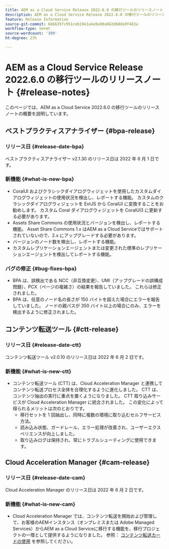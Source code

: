 ```yaml
---
title: AEM as a Cloud Service Release 2022.6.0 の移行ツールのリリースノート
description: AEM as a Cloud Service Release 2022.6.0 の移行ツールのリリースノート
feature: Release Information
source-git-commit: 666635fc951ceb10e1a4a9a90a042d60da9f463a
workflow-type: tm+mt
source-wordcount: '399'
ht-degree: 23%

---
```


# AEM as a Cloud Service Release 2022.6.0 の移行ツールのリリースノート {#release-notes}

このページでは、AEM as a Cloud Service 2022.6.0 の移行ツールのリリースノートの概要を説明しています。

## ベストプラクティスアナライザー {#bpa-release}

### リリース日 {#release-date-bpa}

ベストプラクティスアナライザー v2.1.30 のリリース日は 2022 年 6 月 1 日です。

### 新機能 {#what-is-new-bpa}

* CoralUI およびクラシックダイアログウィジェットを使用したカスタムダイアログウィジェットの使用状況を検出し、レポートする機能。 カスタムのクラシックダイアログウィジェットを ExtJS から CoralUI に変換することをお勧めします。 カスタム Coral ダイアログウィジェットを CoralUI3 に更新する必要があります。
* Assets Share Commons の使用状況とバージョンを検出し、レポートする機能。 Asset Share Commons 1.x はAEM as a Cloud Serviceではサポートされていないので、2.x にアップグレードする必要があります。
* バージョンのノード数を検出し、レポートする機能。
* カスタムレプリケーションエージェントまたは変更された標準のレプリケーションエージェントを検出してレポートする機能。

### バグの修正 {#bug-fixes-bpa}

* BPA は、誤検出である NCC（非互換変更）、UMI（アップグレードの誤構成問題）、PCX（ページの複雑さ）の結果を報告していました。 これらは修正されました。
* BPA は、任意のノード名の長さが 150 バイトを超えた場合にエラーを報告していました。 ノードの親パスが 350 バイト以上の場合にのみ、エラーを検出するように修正されました。

## コンテンツ転送ツール {#ctt-release}

### リリース日 {#release-date-ctt}

コンテンツ転送ツール v2.0.10 のリリース日は 2022 年 6 月 2 日です。

### 新機能 {#what-is-new-ctt}

* コンテンツ転送ツール (CTT) は、Cloud Acceleration Manager と連携してコンテンツ転送プロセス全体を合理化するように進化しました。 CTT は、コンテンツ抽出の実行に重点を置くようになりました。 CTT 取り込みサービスが Cloud Acceleration Manager に統合されました。 この変化によって得られるメリットは次のとおりです。
   * 移行セットを 1 回抽出し、同時に複数の環境に取り込むセルフサービス方法。
   * 読み込み状態、ガードレール、エラー処理が改善され、ユーザーエクスペリエンスが向上しました。
   * 取り込みログは保持され、常にトラブルシューティングに使用できます。

## Cloud Acceleration Manager {#cam-release}

### リリース日 {#release-date-cam}

Cloud Acceleration Manager のリリース日は 2022 年 6 月 2 日です。

### 新機能 {#what-is-new-cam}

* Cloud Acceleration Manager では、コンテンツ転送を開始および管理して、お客様のAEMインスタンス（オンプレミスまたは Adobe Managed Services）からAEM as a Cloud Serviceに移行する機能を、移行プロジェクトの一環として提供するようになりました。 参照： [コンテンツ転送カードの使用](https://experienceleague.adobe.com/docs/experience-manager-cloud-service/content/migration-journey/cloud-acceleration-manager/using-cam/cam-implementation-phase.html#content-transfer) を参照してください。

